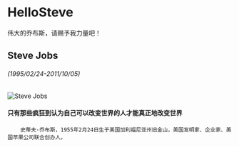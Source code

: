 # HelloSteve
伟大的乔布斯，请赐予我力量吧！

## Steve Jobs
###### (1995/02/24-2011/10/05)

![Steve Jobs](http://pic.baike.soso.com/p/20130803/20130803195247-1706099709.jpg)

#### 只有那些疯狂到认为自己可以改变世界的人才能真正地改变世界

    	史蒂夫·乔布斯，1955年2月24日生于美国加利福尼亚州旧金山，美国发明家、企业家、美国苹果公司联合创办人。
